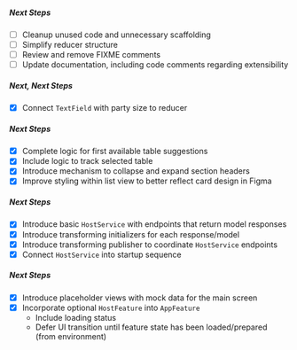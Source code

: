 ##### Next Steps
- [ ] Cleanup unused code and unnecessary scaffolding
- [ ] Simplify reducer structure
- [ ] Review and remove FIXME comments
- [ ] Update documentation, including code comments regarding extensibility

##### Next, Next Steps
- [x] Connect `TextField` with party size to reducer

##### Next Steps
- [x] Complete logic for first available table suggestions
- [x] Include logic to track selected table
- [x] Introduce mechanism to collapse and expand section headers
- [x] Improve styling within list view to better reflect card design in Figma

##### Next Steps
- [x] Introduce basic `HostService` with endpoints that return model responses
- [x] Introduce transforming initializers for each response/model
- [x] Introduce transforming publisher to coordinate `HostService` endpoints
- [x] Connect `HostService` into startup sequence

##### Next Steps
- [x] Introduce placeholder views with mock data for the main screen
- [x] Incorporate optional `HostFeature` into `AppFeature`
	- Include loading status
	- Defer UI transition until feature state has been loaded/prepared (from environment)